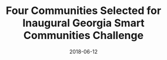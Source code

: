 ---
layout: post
title: "Four Communities Selected for Inaugural Georgia Smart Communities Challenge"
description: "Kim Cobb and Russ Clark gave a webinar on the Smart Sea Level Sensors project as part of the Georgia Smart series."
image: "/img/news/ga-smart-communities-challenge.png"
date: 2018-06-12
permalink: /news/:slug/
external: http://www.news.gatech.edu/2018/06/11/four-communities-selected-inaugural-georgia-smart-communities-challenge
---